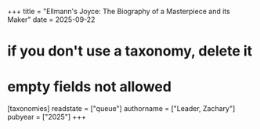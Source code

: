 +++
title = "Ellmann's Joyce: The Biography of a Masterpiece and its Maker"
date = 2025-09-22
# if you don't use a taxonomy, delete it
# empty fields not allowed
[taxonomies]
  readstate = ["queue"]
  authorname = ["Leader, Zachary"]
  pubyear = ["2025"]
+++

